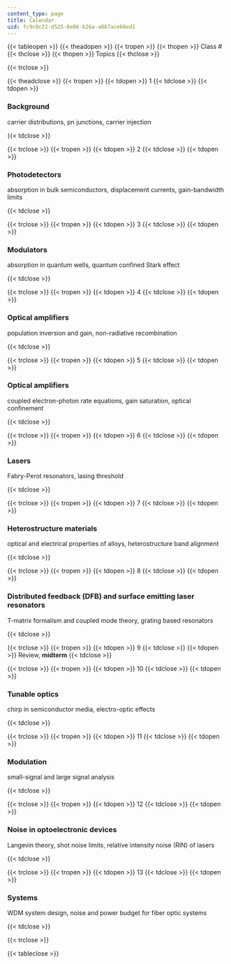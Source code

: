 ```yaml
---
content_type: page
title: Calendar
uid: fc9c8c22-d525-6e06-b26a-a067ace66ed1
---
```


{{< tableopen >}}
{{< theadopen >}}
{{< tropen >}}
{{< thopen >}}
Class #
{{< thclose >}}
{{< thopen >}}
Topics
{{< thclose >}}

{{< trclose >}}

{{< theadclose >}}
{{< tropen >}}
{{< tdopen >}}
1
{{< tdclose >}}
{{< tdopen >}}


### Background

carrier distributions, pn junctions, carrier injection


{{< tdclose >}}

{{< trclose >}}
{{< tropen >}}
{{< tdopen >}}
2
{{< tdclose >}}
{{< tdopen >}}


### Photodetectors

absorption in bulk semiconductors, displacement currents, gain-bandwidth limits


{{< tdclose >}}

{{< trclose >}}
{{< tropen >}}
{{< tdopen >}}
3
{{< tdclose >}}
{{< tdopen >}}


### Modulators

absorption in quantum wells, quantum confined Stark effect


{{< tdclose >}}

{{< trclose >}}
{{< tropen >}}
{{< tdopen >}}
4
{{< tdclose >}}
{{< tdopen >}}


### Optical amplifiers

population inversion and gain, non-radiative recombination


{{< tdclose >}}

{{< trclose >}}
{{< tropen >}}
{{< tdopen >}}
5
{{< tdclose >}}
{{< tdopen >}}


### Optical amplifiers

coupled electron-photon rate equations, gain saturation, optical confinement


{{< tdclose >}}

{{< trclose >}}
{{< tropen >}}
{{< tdopen >}}
6
{{< tdclose >}}
{{< tdopen >}}


### Lasers

Fabry-Perot resonators, lasing threshold


{{< tdclose >}}

{{< trclose >}}
{{< tropen >}}
{{< tdopen >}}
7
{{< tdclose >}}
{{< tdopen >}}


### Heterostructure materials

optical and electrical properties of alloys, heterostructure band alignment


{{< tdclose >}}

{{< trclose >}}
{{< tropen >}}
{{< tdopen >}}
8
{{< tdclose >}}
{{< tdopen >}}


### Distributed feedback (DFB) and surface emitting laser resonators

T-matrix formalism and coupled mode theory, grating based resonators


{{< tdclose >}}

{{< trclose >}}
{{< tropen >}}
{{< tdopen >}}
9
{{< tdclose >}}
{{< tdopen >}}
Review, **midterm**
{{< tdclose >}}

{{< trclose >}}
{{< tropen >}}
{{< tdopen >}}
10
{{< tdclose >}}
{{< tdopen >}}


### Tunable optics

chirp in semiconductor media, electro-optic effects


{{< tdclose >}}

{{< trclose >}}
{{< tropen >}}
{{< tdopen >}}
11
{{< tdclose >}}
{{< tdopen >}}


### Modulation

small-signal and large signal analysis


{{< tdclose >}}

{{< trclose >}}
{{< tropen >}}
{{< tdopen >}}
12
{{< tdclose >}}
{{< tdopen >}}


### Noise in optoelectronic devices

Langevin theory, shot noise limits, relative intensity noise (RIN) of lasers


{{< tdclose >}}

{{< trclose >}}
{{< tropen >}}
{{< tdopen >}}
13
{{< tdclose >}}
{{< tdopen >}}


### Systems

WDM system design, noise and power budget for fiber optic systems


{{< tdclose >}}

{{< trclose >}}

{{< tableclose >}}